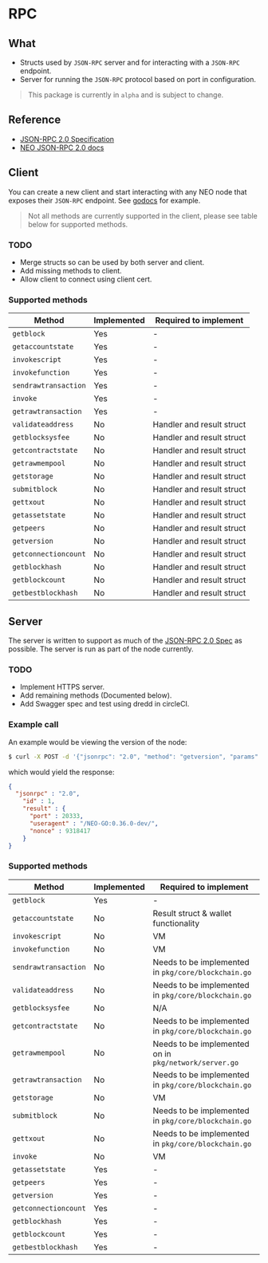 # RPC

## What

* Structs used by `JSON-RPC` server and for interacting with a `JSON-RPC` endpoint.
* Server for running the `JSON-RPC` protocol based on port in configuration.

> This package is currently in `alpha` and is subject to change.

## Reference

* [JSON-RPC 2.0 Specification](http://www.jsonrpc.org/specification)
* [NEO JSON-RPC 2.0 docs](http://docs.neo.org/en-us/node/api.html)

## Client

You can create a new client and start interacting with any NEO node that exposes their
`JSON-RPC` endpoint. See [godocs](https://godoc.org/github.com/CityOfZion/neo-go/pkg/rpc) for example.

> Not all methods are currently supported in the client, please see table below for supported methods.

### TODO

* Merge structs so can be used by both server and client.
* Add missing methods to client.
* Allow client to connect using client cert. 

### Supported methods

| Method  | Implemented | Required to implement |
| ------- | ------------| --------------------- | 
| `getblock` | Yes | - |
| `getaccountstate` | Yes | - |
| `invokescript` | Yes | - |
| `invokefunction` | Yes | - |
| `sendrawtransaction` | Yes | - |
| `invoke` | Yes | - |
| `getrawtransaction` | Yes | - |
| `validateaddress` | No | Handler and result struct |
| `getblocksysfee` | No | Handler and result struct |
| `getcontractstate` | No | Handler and result struct |
| `getrawmempool` | No | Handler and result struct |
| `getstorage` | No | Handler and result struct |
| `submitblock` | No | Handler and result struct |
| `gettxout` | No | Handler and result struct |
| `getassetstate` | No | Handler and result struct |
| `getpeers` | No | Handler and result struct |
| `getversion` | No | Handler and result struct |
| `getconnectioncount` | No | Handler and result struct |
| `getblockhash` | No | Handler and result struct |
| `getblockcount` | No | Handler and result struct |
| `getbestblockhash` | No | Handler and result struct |

## Server

The server is written to support as much of the [JSON-RPC 2.0 Spec](http://www.jsonrpc.org/specification) as possible. The server is run as part of the node currently.

### TODO

* Implement HTTPS server.
* Add remaining methods (Documented below).
* Add Swagger spec and test using dredd in circleCI.

### Example call

An example would be viewing the version of the node:

```bash
$ curl -X POST -d '{"jsonrpc": "2.0", "method": "getversion", "params": [], "id": 1}' http://localhost:20332
```

which would yield the response:

```json
{
  "jsonrpc" : "2.0",
    "id" : 1,
    "result" : {
      "port" : 20333,
      "useragent" : "/NEO-GO:0.36.0-dev/",
      "nonce" : 9318417
    }
}
```

### Supported methods

| Method  | Implemented | Required to implement |
| ------- | ------------| --------------------- | 
| `getblock` | Yes | - |
| `getaccountstate` | No | Result struct & wallet functionality |
| `invokescript` | No | VM |
| `invokefunction` | No | VM |
| `sendrawtransaction` | No | Needs to be implemented in `pkg/core/blockchain.go` |
| `validateaddress` | No | Needs to be implemented in `pkg/core/blockchain.go` |
| `getblocksysfee` | No | N/A |
| `getcontractstate` | No | Needs to be implemented in `pkg/core/blockchain.go` |
| `getrawmempool` | No | Needs to be implemented on in `pkg/network/server.go` |
| `getrawtransaction` | No | Needs to be implemented in `pkg/core/blockchain.go` |
| `getstorage` | No | VM |
| `submitblock` | No | Needs to be implemented in `pkg/core/blockchain.go` |
| `gettxout` | No | Needs to be implemented in `pkg/core/blockchain.go` |
| `invoke` | No | VM |
| `getassetstate` | Yes |-|
| `getpeers` | Yes | - |
| `getversion` | Yes | - |
| `getconnectioncount` | Yes | - |
| `getblockhash` | Yes | - |
| `getblockcount` | Yes | - |
| `getbestblockhash` | Yes | - |
